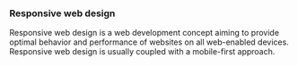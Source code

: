### Responsive web design

Responsive web design is a web development concept aiming to provide optimal behavior and performance of websites on all web-enabled devices.
Responsive web design is usually coupled with a mobile-first approach.
